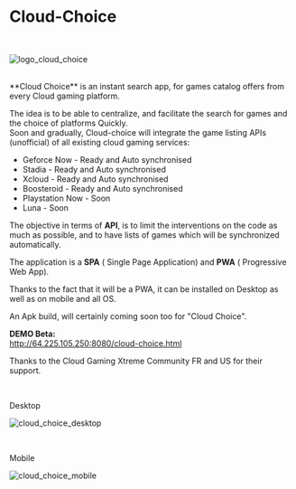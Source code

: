 # Cloud-Choice


<br>

![logo_cloud_choice](https://github.com/mistertest/cloud-choice/blob/main/img/logo_cloud_choice300px.png)

<br>
**Cloud Choice** is an instant search app, for games catalog offers from every Cloud gaming platform.

The idea is to be able to centralize, and facilitate the search for games and the choice of platforms Quickly.<br>
Soon and gradually, Cloud-choice will integrate the game listing APIs (unofficial) of all existing cloud gaming services:

- Geforce Now - Ready and Auto synchronised
- Stadia - Ready and Auto synchronised
- Xcloud - Ready and Auto synchronised
- Boosteroid - Ready and Auto synchronised
- Playstation Now - Soon
- Luna - Soon


The objective in terms of **API**, is to limit the interventions on the code as much as possible, and to have lists of games which will be synchronized automatically.

The application is a **SPA** ( Single Page Application) and **PWA** ( Progressive Web App).

Thanks to the fact that it will be a PWA, it can be installed on Desktop as well as on mobile and all OS.

An Apk build, will certainly coming  soon too for "Cloud Choice".



**DEMO Beta:**<br>
http://64.225.105.250:8080/cloud-choice.html



Thanks to the Cloud Gaming Xtreme Community FR and US for their support.

<br>

Desktop
<br>

![cloud_choice_desktop](https://github.com/mistertest/cloud-choice/blob/main/img/cloud_choice_desktop.PNG)


<br>

Mobile
<br>

![cloud_choice_mobile](https://github.com/mistertest/cloud-choice/blob/main/img/cloud_choice_mobile.PNG)

